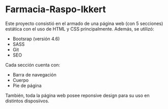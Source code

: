 # Farmacia-Raspo-Ikkert


Este proyecto consistió en el armado de una página web (con 5 secciones) estática con el uso de HTML y CSS principalmente. Además, se utilizó:

- Bootsrap (versión 4.6)
- SASS 
- Git 
- SEO

Cada sección cuenta con:

- Barra de navegación 
- Cuerpo 
- Pie de página

También, toda la página web posee reponsive design para su uso en distintos disposiivos.
